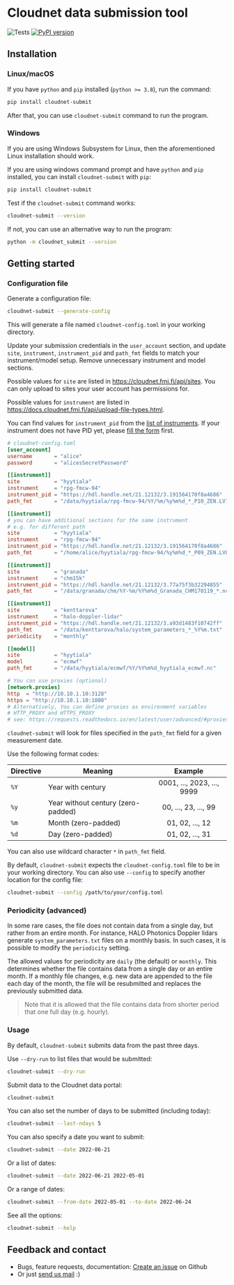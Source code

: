 # Cloudnet data submission tool
![Tests](https://github.com/actris-cloudnet/cloudnet-submit/actions/workflows/tests.yml/badge.svg)
[![PyPI version](https://badge.fury.io/py/cloudnet-submit.svg)](https://badge.fury.io/py/cloudnet-submit)

## Installation

### Linux/macOS
If you have `python` and `pip` installed (`python >= 3.8`),
run the command:
```sh
pip install cloudnet-submit
```

After that, you can use `cloudnet-submit` command to run the program.

### Windows
If you are using Windows Subsystem for Linux,
then the aforementioned Linux installation should work.

If you are using windows command prompt
and have `python` and `pip` installed,
you can install `cloudnet-submit` with `pip`:

```sh
pip install cloudnet-submit
```

Test if the `cloudnet-submit` command works:
```sh
cloudnet-submit --version
```

If not, you can use an alternative way to run the program:
```sh
python -m cloudnet_submit --version
```

## Getting started

### Configuration file

Generate a configuration file:
```sh
cloudnet-submit --generate-config
```

This will generate a file named `cloudnet-config.toml` in your working directory.

Update your submission credentials in the `user_account` section,
and update `site`, `instrument`, `instrument_pid` and `path_fmt` fields
to match your instrument/model setup. Remove unnecessary instrument and model sections.

Possible values for `site` are listed in <https://cloudnet.fmi.fi/api/sites>.
You can only upload to sites your user account has permissions for.

Possible values for `instrument` are listed in
<https://docs.cloudnet.fmi.fi/api/upload-file-types.html>.

You can find values for `instrument_pid` from the
[list of instruments](https://instrumentdb.out.ocp.fmi.fi/).
If your instrument does not have PID yet,
please [fill the form](https://docs.google.com/forms/d/e/1FAIpQLSeY4nvAah-K5xPfF-VMhDbmmY9lq7BbtTDKTT9BZMqT7tC7zA/viewform)
first.


```toml
# cloudnet-config.toml
[user_account]
username       = "alice"
password       = "alicesSecretPassword"

[[instrument]]
site           = "hyytiala"
instrument     = "rpg-fmcw-94"
instrument_pid = "https://hdl.handle.net/21.12132/3.191564170f8a4686"
path_fmt       = "/data/hyytiala/rpg-fmcw-94/%Y/%m/%y%m%d_*_P10_ZEN.LV1"

[[instrument]]
# you can have additional sections for the same instrument
# e.g. for different path
site           = "hyytiala"
instrument     = "rpg-fmcw-94"
instrument_pid = "https://hdl.handle.net/21.12132/3.191564170f8a4686"
path_fmt       = "/home/alice/hyytiala/rpg-fmcw-94/%y%m%d_*_P09_ZEN.LV0"

[[instrument]]
site           = "granada"
instrument     = "chm15k"
instrument_pid = "https://hdl.handle.net/21.12132/3.77a75f3b32294855"
path_fmt       = "/data/granada/chm/%Y-%m/%Y%m%d_Granada_CHM170119_*.nc"

[[instrument]]
site           = "kenttarova"
instrument     = "halo-doppler-lidar"
instrument_pid = "https://hdl.handle.net/21.12132/3.a93d1483f10742ff"
path_fmt       = "/data/kenttarova/halo/system_parameters_*_%Y%m.txt"
periodicity    = "monthly"

[[model]]
site           = "hyytiala"
model          = "ecmwf"
path_fmt       = "/data/hyytiala/ecmwf/%Y/%Y%m%d_hyytiala_ecmwf.nc"

# You can use proxies (optional)
[network.proxies]
http  = "http://10.10.1.10:3128"
https = "http://10.10.1.10:1080"
# Alternatively, You can define proxies as environment variables
# HTTP_PROXY and HTTPS_PROXY
# see: https://requests.readthedocs.io/en/latest/user/advanced/#proxies
```

`cloudnet-submit` will look for files specified in the `path_fmt` field
for a given measurement date.

Use the following format codes:

| Directive | Meaning                            | Example                    |
|-----------|------------------------------------|:--------------------------:|
| `%Y`      | Year with century                  | 0001, ..., 2023, ..., 9999 |
| `%y`      | Year without century (zero-padded) | 00, ..., 23, ..., 99       |
| `%m`      | Month (zero-padded)                | 01, 02, ..., 12            |
| `%d`      | Day (zero-padded)                  | 01, 02, ..., 31            |

You can also use wildcard character `*` in `path_fmt` field.

By default, `cloudnet-submit` expects the `cloudnet-config.toml` file to be
in your working directory.
You can also use `--config` to specify another location for the config file:
```sh
cloudnet-submit --config /path/to/your/config.toml
```

### Periodicity (advanced)

In some rare cases, the file does not contain data from a single day, but rather from an entire month. 
For instance, HALO Photonics Doppler lidars generate `system_parameters.txt` files on a monthly basis. 
In such cases, it is possible to modify the `periodicity` setting.

The allowed values for periodicity are `daily` (the default) or `monthly`. This determines whether the file contains 
data from a single day or an entire month. If a monthly file changes, e.g. new data are appended to the file each day 
of the month, the file will be resubmitted and replaces the previously submitted data.

> Note that it is allowed that the file contains data from shorter period that one full day (e.g. hourly).

### Usage

By default, `cloudnet-submit` submits data from the past three days.

Use `--dry-run` to list files that would be submitted:
```sh
cloudnet-submit --dry-run
```

Submit data to the Cloudnet data portal:
```sh
cloudnet-submit
```

You can also set the number of days to be submitted (including today):
```sh
cloudnet-submit --last-ndays 5
```

You can also specify a date you want to submit:
```sh
cloudnet-submit --date 2022-06-21
```

Or a list of dates:
```sh
cloudnet-submit --date 2022-06-21 2022-05-01
```

Or a range of dates:

```sh
cloudnet-submit --from-date 2022-05-01 --to-date 2022-06-24
```

See all the options:
```sh
cloudnet-submit --help
```

## Feedback and contact
- Bugs, feature requests, documentation: [Create an issue](https://github.com/actris-cloudnet/cloudnet-submit/issues/new/choose) on Github
- Or just [send us mail](mailto:actris-cloudnet@fmi.fi) :)
